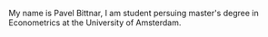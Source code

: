 My name is Pavel Bittnar, I am student persuing master's degree in Econometrics at the University of Amsterdam. 
